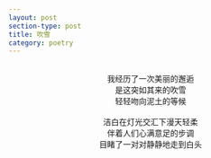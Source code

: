 ```yaml
---
layout: post
section-type: post
title: 吹雪
category: poetry
---
```

<br>
<center>我经历了一次美丽的邂逅</center>
<center>是这突如其来的吹雪</center>
<center>轻轻吻向泥土的等候</center>
<br>
<center>洁白在灯光交汇下漫天轻柔</center>
<center>伴着人们心满意足的步调</center>
<center>目睹了一对对静静地走到白头</center>